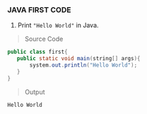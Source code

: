 ### JAVA FIRST CODE

1. Print `"Hello World"` in Java.

> Source Code

```Java
public class first{
   public static void main(string[] args){
       system.out.println("Hello World");
   }
}
```

> Output

    Hello World
